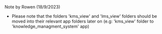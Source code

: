 Note by Rowen (18/9/2023)

- Please note that the folders 'kms_view' and 'lms_view' folders should be moved into their relevant app folders later on (e.g: 'kms_view' folder to 'knowledge_managment_system' app)